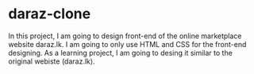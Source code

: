 # daraz-clone
In this project, I am going to design front-end of the online marketplace website daraz.lk.
I am going to only use HTML and CSS for the front-end designing.
As a learning project, I am going to desing it similar to the original webiste (daraz.lk).
